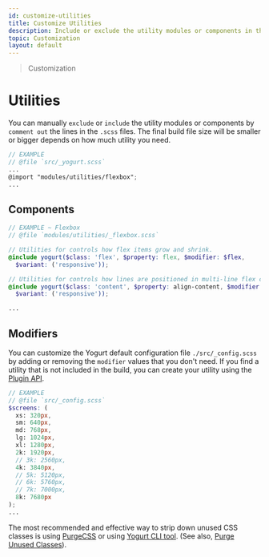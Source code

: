 ```yaml
---
id: customize-utilities
title: Customize Utilities
description: Include or exclude the utility modules or components in the framework.
topic: Customization
layout: default
---
```


> Customization

# Utilities

You can manually `exclude` or `include` the utility modules or components by `comment out` the lines in the `.scss` files. The final build file size will be smaller or bigger depends on how much utility you need.

```scss
// EXAMPLE
// @file `src/_yogurt.scss`
...
@import "modules/utilities/flexbox";
...
```

## Components

```scss
// EXAMPLE ~ Flexbox
// @file `modules/utilities/_flexbox.scss`

// Utilities for controls how flex items grow and shrink.
@include yogurt($class: 'flex', $property: flex, $modifier: $flex,
  $variant: ('responsive'));

// Utilities for controls how lines are positioned in multi-line flex containers.
@include yogurt($class: 'content', $property: align-content, $modifier: $align-content,
  $variant: ('responsive'));

...
```

## Modifiers

You can customize the Yogurt default configuration file `./src/_config.scss` by adding or removing the `modifier` values that you don't need. If you find a utility that is not included in the build, you can create your utility using the [Plugin API](/plugin-api).

```scss
// EXAMPLE
// @file `src/_config.scss`
$screens: (
  xs: 320px,
  sm: 640px,
  md: 768px,
  lg: 1024px,
  xl: 1280px,
  2k: 1920px,
  // 3k: 2560px,
  4k: 3840px,
  // 5k: 5120px,
  // 6k: 5760px,
  // 7k: 7000px,
  8k: 7680px
);
...
```

The most recommended and effective way to strip down unused CSS classes is using [PurgeCSS](https://purgecss.com/) or using [Yogurt CLI tool](/installation/#using-yogurt-via-cli). (See also, [Purge Unused Classes](/file-size-control/#purge-unused-classes)).